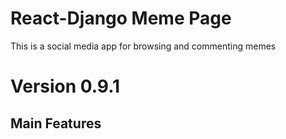 # React-Django Meme Page

This is a social media app for browsing and commenting memes

# Version 0.9.1

## Main Features


